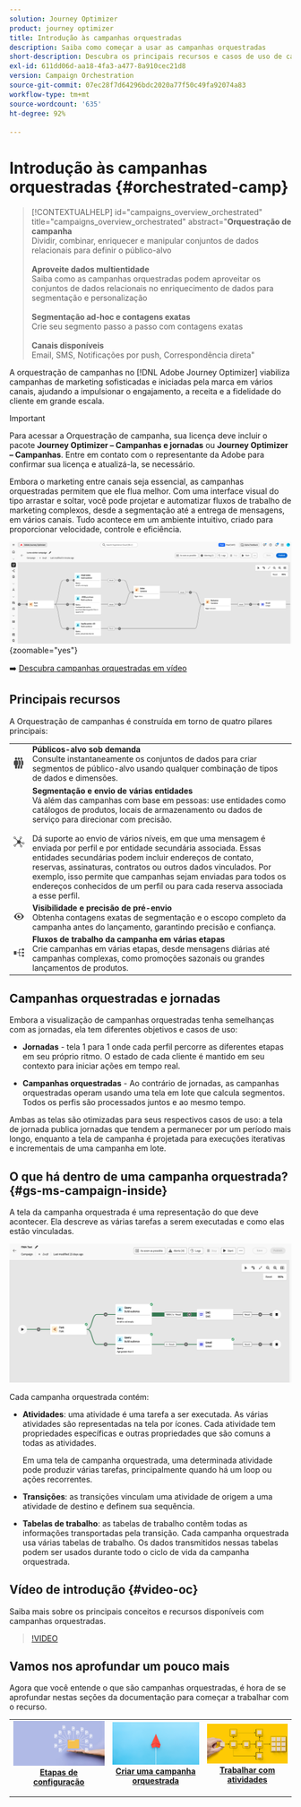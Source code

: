 ```yaml
---
solution: Journey Optimizer
product: journey optimizer
title: Introdução às campanhas orquestradas
description: Saiba como começar a usar as campanhas orquestradas
short-description: Descubra os principais recursos e casos de uso de campanhas orquestradas.
exl-id: 611dd06d-aa18-4fa3-a477-8a910cec21d8
version: Campaign Orchestration
source-git-commit: 07ec28f7d64296bdc2020a77f50c49fa92074a83
workflow-type: tm+mt
source-wordcount: '635'
ht-degree: 92%

---
```



# Introdução às campanhas orquestradas {#orchestrated-camp}

>[!CONTEXTUALHELP]
>id="campaigns_overview_orchestrated"
>title="campaigns_overview_orchestrated"
>abstract="<b>Orquestração de campanha</b><br/>Dividir, combinar, enriquecer e manipular conjuntos de dados relacionais para definir o público-alvo<br/><br/> <b>Aproveite dados multientidade</b><br/>Saiba como as campanhas orquestradas podem aproveitar os conjuntos de dados relacionais no enriquecimento de dados para segmentação e personalização<br/><br/><b>Segmentação ad-hoc e contagens exatas</b><br/>Crie seu segmento passo a passo com contagens exatas<br/><br/><b>Canais disponíveis</b><br/>Email, SMS, Notificações por push, Correspondência direta"

A orquestração de campanhas no [!DNL Adobe Journey Optimizer] viabiliza campanhas de marketing sofisticadas e iniciadas pela marca em vários canais, ajudando a impulsionar o engajamento, a receita e a fidelidade do cliente em grande escala.

>[!IMPORTANT]
>
>Para acessar a Orquestração de campanha, sua licença deve incluir o pacote **Journey Optimizer – Campanhas e jornadas** ou **Journey Optimizer – Campanhas**. Entre em contato com o representante da Adobe para confirmar sua licença e atualizá-la, se necessário.

Embora o marketing entre canais seja essencial, as campanhas orquestradas permitem que ele flua melhor. Com uma interface visual do tipo arrastar e soltar, você pode projetar e automatizar fluxos de trabalho de marketing complexos, desde a segmentação até a entrega de mensagens, em vários canais. Tudo acontece em um ambiente intuitivo, criado para proporcionar velocidade, controle e eficiência.

![](assets/canvas-example-diagram.png){zoomable="yes"}

➡️ [Descubra campanhas orquestradas em vídeo](#video-oc)

## Principais recursos

A Orquestração de campanhas é construída em torno de quatro pilares principais:

<table style="table-layout:auto">
<tr style="border: 0;">
<td><img alt="Públicos-alvo sob demanda" src="assets/do-not-localize/icon-audience.svg" width="150px"></a></td><td><b>Públicos-alvo sob demanda</b><br/>Consulte instantaneamente os conjuntos de dados para criar segmentos de público-alvo usando qualquer combinação de tipos de dados e dimensões.</td></tr>
<tr style="border: 0;">
<td><img alt="Segmentação e envio de várias entidades" src="assets/do-not-localize/icon-entity.svg" width="150px"></a></td><td><b>Segmentação e envio de várias entidades</b><br/>Vá além das campanhas com base em pessoas: use entidades como catálogos de produtos, locais de armazenamento ou dados de serviço para direcionar com precisão.<br/><br/>
Dá suporte ao envio de vários níveis, em que uma mensagem é enviada por perfil e por entidade secundária associada. Essas entidades secundárias podem incluir endereços de contato, reservas, assinaturas, contratos ou outros dados vinculados. Por exemplo, isso permite que campanhas sejam enviadas para todos os endereços conhecidos de um perfil ou para cada reserva associada a esse perfil.</td></tr>
<tr style="border: 0;">
<td><img alt="Visibilidade e precisão de pré-envio" src="assets/do-not-localize/icon-visibility.svg" width="150px"></a></td><td><b>Visibilidade e precisão de pré-envio</b><br/>Obtenha contagens exatas de segmentação e o escopo completo da campanha antes do lançamento, garantindo precisão e confiança.</td></tr>
<tr style="border: 0;">
<td><img alt="Fluxos de trabalho da campanha em várias etapas" src="assets/do-not-localize/icon-multistep.svg" width="150px"></a></td><td><b>Fluxos de trabalho da campanha em várias etapas</b><br/>Crie campanhas em várias etapas, desde mensagens diárias até campanhas complexas, como promoções sazonais ou grandes lançamentos de produtos.</td></tr>
</table>

## Campanhas orquestradas e jornadas

Embora a visualização de campanhas orquestradas tenha semelhanças com as jornadas, ela tem diferentes objetivos e casos de uso:

* **Jornadas** - tela 1 para 1 onde cada perfil percorre as diferentes etapas em seu próprio ritmo. O estado de cada cliente é mantido em seu contexto para iniciar ações em tempo real.

* **Campanhas orquestradas** - Ao contrário de jornadas, as campanhas orquestradas operam usando uma tela em lote que calcula segmentos. Todos os perfis são processados juntos e ao mesmo tempo.

Ambas as telas são otimizadas para seus respectivos casos de uso: a tela de jornada publica jornadas que tendem a permanecer por um período mais longo, enquanto a tela de campanha é projetada para execuções iterativas e incrementais de uma campanha em lote.

## O que há dentro de uma campanha orquestrada? {#gs-ms-campaign-inside}

A tela da campanha orquestrada é uma representação do que deve acontecer. Ela descreve as várias tarefas a serem executadas e como elas estão vinculadas.

![imagem mostrando a tela de uma campanha orquestrada](assets/canvas-example.png)

Cada campanha orquestrada contém:

* **Atividades**: uma atividade é uma tarefa a ser executada. As várias atividades são representadas na tela por ícones. Cada atividade tem propriedades específicas e outras propriedades que são comuns a todas as atividades.

  Em uma tela de campanha orquestrada, uma determinada atividade pode produzir várias tarefas, principalmente quando há um loop ou ações recorrentes.

* **Transições**: as transições vinculam uma atividade de origem a uma atividade de destino e definem sua sequência.

* **Tabelas de trabalho**: as tabelas de trabalho contêm todas as informações transportadas pela transição. Cada campanha orquestrada usa várias tabelas de trabalho. Os dados transmitidos nessas tabelas podem ser usados durante todo o ciclo de vida da campanha orquestrada.


## Vídeo de introdução {#video-oc}

Saiba mais sobre os principais conceitos e recursos disponíveis com campanhas orquestradas.


>[!VIDEO](https://video.tv.adobe.com/v/3471538/?learn=on&enablevpops)


## Vamos nos aprofundar um pouco mais

Agora que você entende o que são campanhas orquestradas, é hora de se aprofundar nestas seções da documentação para começar a trabalhar com o recurso.

<table><tr style="border: 0; text-align: center;">
<td>
<a href="gs-campaign-creation.md">
<img alt="Acessar e gerenciar campanhas" src="assets/do-not-localize/workflow-access.jpeg">
</a>
<div>
<a href="gs-campaign-creation.md"><strong>Etapas de configuração</strong></a>
</div>
<p>
</td>
<td>
<a href="create-orchestrated-campaign.md">
<img alt="Lead" src="assets/do-not-localize/workflow-create.jpeg">
</a>
<div><a href="create-orchestrated-campaign.md"><strong>Criar uma campanha orquestrada</strong>
</div>
<p>
</td>
<td>
<a href="activities/about-activities.md">
<img alt="Pouco frequente" src="assets/do-not-localize/workflow-activities.jpeg">
</a>
<div>
<a href="activities/about-activities.md"><strong>Trabalhar com atividades</strong></a>
</div>
<p></td>
</tr></table>
